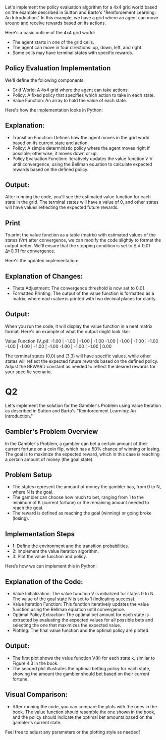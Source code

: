 Let's implement the policy evaluation algorithm for a 4x4 grid world based on the example described in Sutton and Barto's "Reinforcement Learning: An Introduction." In this example, we have a grid where an agent can move around and receive rewards based on its actions.

Here's a basic outline of the 4x4 grid world:

 - The agent starts in one of the grid cells.
 - The agent can move in four directions: up, down, left, and right.
 - Some cells may have terminal states with specific rewards.

## Policy Evaluation Implementation
We'll define the following components:

- Grid World: A 4x4 grid where the agent can take actions.
- Policy: A fixed policy that specifies which action to take in each state.
- Value Function: An array to hold the value of each state.

Here's how the implementation looks in Python:


## Explanation:
- Transition Function: Defines how the agent moves in the grid world based on its current state and action.
- Policy: A simple deterministic policy where the agent moves right if possible; otherwise, it moves down or up.
- Policy Evaluation Function: Iteratively updates the value function 
𝑉
V until convergence, using the Bellman equation to calculate expected rewards based on the defined policy.

## Output:

After running the code, you'll see the estimated value function for each state in the grid. The terminal states will have a value of 0, and other states will have values reflecting the expected future rewards.


## Print

To print the value function as a table (matrix) with estimated values of the states (𝑉𝜋) after convergence, we can modify the code slightly to format the output better. We'll ensure that the stopping condition is set to 
Δ ≤ 0.01
Δ≤0.01 for convergence.

Here's the updated implementation:


## Explanation of Changes:
- Theta Adjustment: The convergence threshold is now set to 0.01.
- Formatted Printing: The output of the value function is formatted as a matrix, where each value is printed with two decimal places for clarity.

## Output:
When you run the code, it will display the value function in a neat matrix format. Here's an example of what the output might look like:

Value Function (V_pi):
  -1.00 |  -1.00 |  -1.00 |  -1.00
  -1.00 |  -1.00 |  -1.00 |  -1.00
  -1.00 |  -1.00 |  -1.00 |  -1.00
  -1.00 |  -1.00 |  -1.00 |   0.00

The terminal states (0,0) and (3,3) will have specific values, while other states will reflect the expected future rewards based on the defined policy. Adjust the REWARD constant as needed to reflect the desired rewards for your specific scenario.


# Q2

Let's implement the solution for the Gambler's Problem using Value Iteration as described in Sutton and Barto's "Reinforcement Learning: An Introduction."

## Gambler's Problem Overview

In the Gambler's Problem, a gambler can bet a certain amount of their current fortune on a coin flip, which has a 50% chance of winning or losing. The goal is to maximize the expected reward, which in this case is reaching a certain amount of money (the goal state).

## Problem Setup

- The states represent the amount of money the gambler has, from 0 to 
N, where N is the goal.
- The gambler can choose how much to bet, ranging from 1 to the minimum of K (current fortune) or the remaining amount needed to reach the goal.
- The reward is defined as reaching the goal (winning) or going broke (losing).

## Implementation Steps
- 1:  Define the environment and the transition probabilities.
- 2: Implement the value iteration algorithm.
- 3: Plot the value function and policy.

Here’s how we can implement this in Python:

## Explanation of the Code:
- Value Initialization: The value function V is initialized for states 0 to N. The value of the goal state N is set to 1 (indicating success).
- Value Iteration Function: This function iteratively updates the value function using the Bellman equation until convergence.
- Optimal Policy Extraction: The optimal bet amount for each state is extracted by evaluating the expected values for all possible bets and selecting the one that maximizes the expected value.
- Plotting: The final value function and the optimal policy are plotted.

## Output:
- The first plot shows the value function V(k) for each state k, similar to Figure 4.3 in the book.
- The second plot illustrates the optimal betting policy for each state, showing the amount the gambler should bet based on their current fortune.

## Visual Comparison:
- After running the code, you can compare the plots with the ones in the book. The value function should resemble the one shown in the book, and the policy should indicate the optimal bet amounts based on the gambler's current state.

Feel free to adjust any parameters or the plotting style as needed!